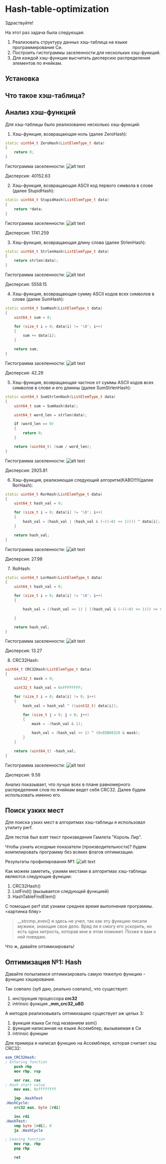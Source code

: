 # Hash-table-optimization
Здраствуйте!

На этот раз задача была следующая:
1) Реализовать структуру данных хэш-таблица на языке программирования Си.
2) Построить гистограммы заселенности для нескольких хэш-функций.
3) Для каждой хэш-функции высчитать дисперсию распределения элементов по ячейкам.

## Установка

## Что такое хэш-таблица?

## Анализ хэш-функций
Для хэш-таблицы было реализованно несколько хэш-функций:
1) Хэш-функция, возвращающая ноль (далее ZeroHash):
```cpp
static uint64_t ZeroHash(ListElemType_t data)
{
    return 0;
}

```

Гистограмма заселенности:
![alt text](https://github.com/SANEKDASH/Hash-table-optimization/tree/main/readme_src/zero_hash_diag.png)

Дисперсия: 40152.63

2) Хэш-функция, возвращающая ASCII код первого символа в слове (далее StupidHash):
```cpp
static uint64_t StupidHash(ListElemType_t data)
{
    return *data;
}

```


Гистограмма заселенности:
![alt text](https://github.com/SANEKDASH/Hash-table-optimization/tree/main/readme_src/stupid_hash_diag.png)

Дисперсия: 1741.259

3) Хэш-функция, возвращающая длину слова (далее StrlenHash):
```cpp
static uint64_t StrlenHash(ListElemType_t data)
{
    return strlen(data);
}

```


Гистограмма заселенности:
![alt text](https://github.com/SANEKDASH/Hash-table-optimization/tree/main/readme_src/strlen_hash_diag.png)

Дисперсия: 5558.15

4) Хэш-функция, возвращающая сумму ASCII кодов всех символов в слове (далее SumHash):
```cpp
static uint64_t SumHash(ListElemType_t data)
{
    uint64_t sum = 0;

    for (size_t i = 0; data[i] != '\0'; i++)
    {
        sum += data[i];
    }

    return sum;
}
```


Гистограмма заселенности:
![alt text](https://github.com/SANEKDASH/Hash-table-optimization/tree/main/readme_src/sum_hash_diag.png)

Дисперсия: 42.29

5) Хэш-функция, возвращающая частное от суммы ASCII кодов всех символов в слове и его длинны (далее SumStrlenHash):
```cpp
static uint64_t SumStrlenHash(ListElemType_t data)
{
    uint64_t sum = SumHash(data);

    uint64_t word_len = strlen(data);

    if (word_len == 0)
    {
        return 0;
    }

    return (uint64_t) (sum / word_len);
}
```


Гистограмма заселенности:
![alt text](https://github.com/SANEKDASH/Hash-table-optimization/tree/main/readme_src/sum_strlen_hash_diag.png)


Дисперсия: 2925.81

6) Хэш-функция, реализиющая следующий алгоритм(КАВО!!!)(далее RorHash):
```cpp
static uint64_t RorHash(ListElemType_t data)
{
    uint64_t hash_val = 0;

    for (size_t i = 0; data[i] != '\0'; i++)
    {
        hash_val = (hash_val | (hash_val & (~((~0) << 1)))) ^ data[i];
    }

    return hash_val;
}
```

Гистограмма заселенности:
![alt text](https://github.com/SANEKDASH/Hash-table-optimization/tree/main/readme_src/ror_hash_diag.png)


Дисперсия: 27.98

7) RolHash:
```cpp
static uint64_t LorHash(ListElemType_t data)
{
    uint64_t hash_val = 0;

    for (size_t i = 0; data[i] != '\0'; i++)
    {

        hash_val = ((hash_val << 1) | ((hash_val & (~((~0) >> 1))) >> 63)) ^ data[i];

    }

    return hash_val;
}
```

Гистограмма заселенности:
![alt text](https://github.com/SANEKDASH/Hash-table-optimization/tree/main/readme_src/rol_hash_diag.png)

Дисперсия: 13.27

8) CRC32Hash:
```cpp
uint64_t CRC32Hash(ListElemType_t data)
{
    uint32_t mask = 0;

    uint32_t hash_val = 0xFFFFFFFF;

    for (size_t i = 0; data[i] != 0; i++)
    {
        hash_val = hash_val ^ ((uint32_t) data[i]);

        for (size_t j = 0; j < 8; j++)
        {
            mask = -(hash_val & 1);

            hash_val = (hash_val >> 1) ^ (0xEDB88320 & mask);
        }
    }

    return (uint64_t) ~hash_val;
}
```

Гистограмма заселенности:
![alt text](https://github.com/SANEKDASH/Hash-table-optimization/tree/main/readme_src/crc32_hash_diag.png)

Дисперсия: 9.58

Анализ показывает, что лучше всех в плане равномерного распределения слов по ячейкам ведет себя CRC32.
Далее будем использовать именно его.

## Поиск узких мест
Для поиска узких мест в алгоритмах хэш-таблицы я использовал утилиту perf.

Для тестов был взят текст произведения Гамлета "Король Лир".

Чтобы узнать исходные показатели (производительности)? будем компилировать программу
без всяких флагов оптимизации.

Результаты профилирования №1:
![alt text](./readme_src/perf1.png)

Как можем заметить, узкими местами в алгоритмах хэш-таблицы являются следующие функции:
1) CRC32Hash()
2) ListFind() (вызывается следующей функцией)
3) HashTableFindElem()

С помощью perf stat узнаем среднее время выполнения программы.
<картинка бляу>

>__strcmp_evex() я здесь не учел, так как эту функцию писали мужики, знающие свое дело.
>Вряд ли я смогу его ускорить, но есть одна хитрость, которая мне в этом поможет.
>Позже я вам о ней поведаю.

Что ж, давайте оптимизировать!

## Оптимизация №1: Hash
Давайте попытаемся оптимизировать самую тяжелую функцию - функцию хэширования.

Так совпало (зуб даю, реально совпало), что существует:
1) инструкция процессора __crc32__
2) intrinsic функция ___mm_crc32_u8()__

А методов реализовывать оптимизацию существует аж целых 3:
1) функция языка Си под названием asm()
2) функция написанная на языке Ассемблер, вызываемая в Си
3) intrinsic функции

Для примера я написал функцию на Ассемблере, которая считает хэш CRC32:
```nasm
asm_CRC32Hash:
; Entering function
    push rbp
    mov rbp, rsp

    xor rax, rax
; Hash start value
    mov eax, 0xffffffff

    jmp .HashTest
.HashCycle:
    crc32 eax, byte [rdi]

    inc rdi
.HashTest:
    cmp byte [rdi], 0
    ja .HashCycle

; Leaving function
    mov rsp, rbp
	pop rbp

	ret
```




